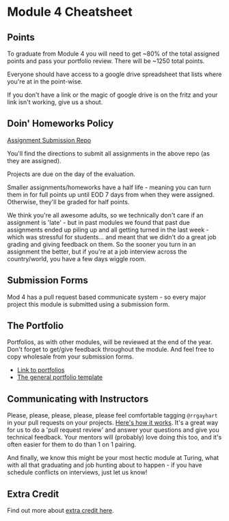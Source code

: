 # Module 4 Cheatsheet

## Points

To graduate from Module 4 you will need to get ~80% of the total assigned points and pass your portfolio review. There will be ~1250 total points.

Everyone should have access to a google drive spreadsheet that lists where you're at in the point-wise.

If you don't have a link or the magic of google drive is on the fritz and your link isn't working, give us a shout.

## Doin' Homeworks Policy

[Assignment Submission Repo](https://github.com/turingschool/ruby-submissions/tree/master/1511/module_4_assignments)

You'll find the directions to submit all assignments in the above repo (as they are assigned).

Projects are due on the day of the evaluation.

Smaller assignments/homeworks have a half life - meaning you can turn them in for full points up until EOD 7 days from when they were assigned. Otherwise, they'll be graded for half points.

We think you're all awesome adults, so we technically don't care if an assignment is 'late' - but in past modules we found that past due assignments ended up piling up and all getting turned in the last week - which was stressful for students... and meant that we didn't do a great job grading and giving feedback on them. So the sooner you turn in an assignment the better, but if you're at a job interview across the country/world, you have a few days wiggle room.

## Submission Forms

Mod 4 has a pull request based communicate system - so every major project this module is submitted using a submission form.

## The Portfolio

Portfolios, as with other modules, will be reviewed at the end of the year. Don't forget to get/give feedback throughout the module. And feel free to copy wholesale from your submission forms.

* [Link to portfolios](https://github.com/turingschool/portfolios/tree/master/students)
* [The general portfolio template](https://github.com/turingschool/portfolios/blob/master/template.markdown)

## Communicating with Instructors

Please, please, please, please, please feel comfortable tagging `@rrgayhart` in your pull requests on your projects. [Here's how it works](https://github.com/blog/821-mention-somebody-they-re-notified). It's a great way for us to do a 'pull request review' and answer your questions and give you technical feedback. Your mentors will (probably) love doing this too, and it's often easier for them to do than 1 on 1 pairing.

And finally, we know this might be your most hectic module at Turing, what with all that graduating and job hunting about to happen - if you have schedule conflicts on interviews, just let us know!

## Extra Credit

Find out more about [extra credit here](https://github.com/turingschool/ruby-submissions/tree/master/1602/module_4_assignments/extra-credit).
